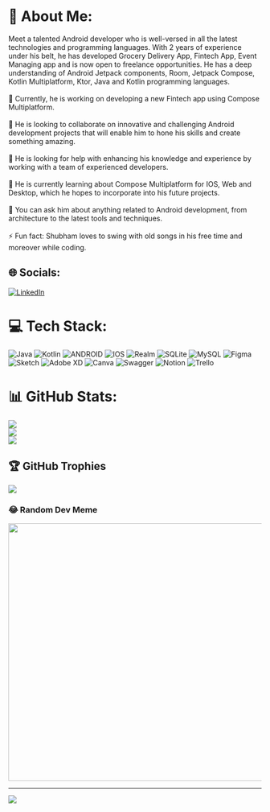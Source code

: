 # 💫 About Me:
Meet a talented Android developer who is well-versed in all the latest technologies and programming languages. With 2 years of experience under his belt, he has developed Grocery Delivery App, Fintech App, Event Managing app and is now open to freelance opportunities. He has a deep understanding of Android Jetpack components, Room, Jetpack Compose, Kotlin Multiplatform, Ktor, Java and Kotlin programming languages.<br><br>🔭 Currently, he is working on developing a new Fintech app using Compose Multiplatform.<br><br>👯 He is looking to collaborate on innovative and challenging Android development projects that will enable him to hone his skills and create something amazing.<br><br>🤝 He is looking for help with enhancing his knowledge and experience by working with a team of experienced developers.<br><br>🌱 He is currently learning about Compose Multiplatform for IOS, Web and Desktop, which he hopes to incorporate into his future projects.<br><br>💬 You can ask him about anything related to Android development, from architecture to the latest tools and techniques.<br><br>⚡ Fun fact: Shubham loves to swing  with old songs in his free time and moreover while coding.


## 🌐 Socials:
[![LinkedIn](https://img.shields.io/badge/LinkedIn-%230077B5.svg?logo=linkedin&logoColor=white)](https://linkedin.com/in/shubhamkodes) 

# 💻 Tech Stack:
![Java](https://img.shields.io/badge/java-%23ED8B00.svg?style=for-the-badge&logo=java&logoColor=white) ![Kotlin](https://img.shields.io/badge/kotlin-%230095D5.svg?style=for-the-badge&logo=kotlin&logoColor=white) ![ANDROID](https://img.shields.io/badge/android-%2320232a.svg?style=for-the-badge&logo=android&logoColor=%a4c639) ![IOS](https://img.shields.io/badge/IOS-%2320232a.svg?style=for-the-badge&logo=apple&logoColor=white) ![Realm](https://img.shields.io/badge/Realm-39477F?style=for-the-badge&logo=realm&logoColor=white) ![SQLite](https://img.shields.io/badge/sqlite-%2307405e.svg?style=for-the-badge&logo=sqlite&logoColor=white) ![MySQL](https://img.shields.io/badge/mysql-%2300f.svg?style=for-the-badge&logo=mysql&logoColor=white) 	![Figma](https://img.shields.io/badge/figma-%23F24E1E.svg?style=for-the-badge&logo=figma&logoColor=white) ![Sketch](https://img.shields.io/badge/Sketch-FFB387?style=for-the-badge&logo=sketch&logoColor=black) ![Adobe XD](https://img.shields.io/badge/Adobe%20XD-470137?style=for-the-badge&logo=Adobe%20XD&logoColor=#FF61F6) ![Canva](https://img.shields.io/badge/Canva-%2300C4CC.svg?style=for-the-badge&logo=Canva&logoColor=white) ![Swagger](https://img.shields.io/badge/-Swagger-%23Clojure?style=for-the-badge&logo=swagger&logoColor=white) ![Notion](https://img.shields.io/badge/Notion-%23000000.svg?style=for-the-badge&logo=notion&logoColor=white) ![Trello](https://img.shields.io/badge/Trello-%23026AA7.svg?style=for-the-badge&logo=Trello&logoColor=white)
# 📊 GitHub Stats:
![](https://github-readme-stats.vercel.app/api?username=shubhamkodes&theme=dark&hide_border=false&include_all_commits=true&count_private=false)<br/>
![](https://github-readme-streak-stats.herokuapp.com/?user=shubhamkodes&theme=dark&hide_border=false)<br/>
![](https://github-readme-stats.vercel.app/api/top-langs/?username=shubhamkodes&theme=dark&hide_border=false&include_all_commits=true&count_private=false&layout=compact)

## 🏆 GitHub Trophies
![](https://github-profile-trophy.vercel.app/?username=shubhamkodes&theme=dracula&no-frame=false&no-bg=true&margin-w=4)

### 😂 Random Dev Meme
<img src="https://rm.up.railway.app/" width="512px"/>

---
[![](https://visitcount.itsvg.in/api?id=shubhamkodes&icon=0&color=0)](https://visitcount.itsvg.in)

<!--  -->
